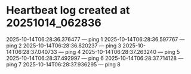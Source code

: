 # Heartbeat log created at 20251014_062836
2025-10-14T06:28:36.376477 — ping 1
2025-10-14T06:28:36.597767 — ping 2
2025-10-14T06:28:36.820237 — ping 3
2025-10-14T06:28:37.040733 — ping 4
2025-10-14T06:28:37.263240 — ping 5
2025-10-14T06:28:37.492997 — ping 6
2025-10-14T06:28:37.714128 — ping 7
2025-10-14T06:28:37.936295 — ping 8
